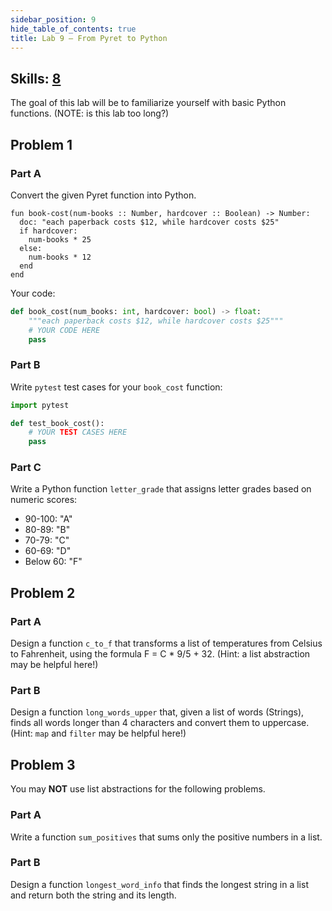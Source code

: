 ```yaml
---
sidebar_position: 9
hide_table_of_contents: true
title: Lab 9 — From Pyret to Python
---
```


## Skills: [8](</skills/#(8)>)

The goal of this lab will be to familiarize yourself with basic Python functions. (NOTE: is this lab too long?)

## Problem 1

### Part A

Convert the given Pyret function into Python.

```pyret
fun book-cost(num-books :: Number, hardcover :: Boolean) -> Number:
  doc: "each paperback costs $12, while hardcover costs $25"
  if hardcover:
    num-books * 25
  else:
    num-books * 12
  end
end
```

Your code:

```python
def book_cost(num_books: int, hardcover: bool) -> float:
    """each paperback costs $12, while hardcover costs $25"""
    # YOUR CODE HERE
    pass
```

### Part B

Write `pytest` test cases for your `book_cost` function:

```python
import pytest

def test_book_cost():
    # YOUR TEST CASES HERE
    pass
```

### Part C

Write a Python function `letter_grade` that assigns letter grades based on numeric scores:

- 90-100: "A"
- 80-89: "B"
- 70-79: "C"
- 60-69: "D"
- Below 60: "F"

## Problem 2

### Part A

Design a function `c_to_f` that transforms a list of temperatures from Celsius to Fahrenheit, using the formula F = C * 9/5 + 32. (Hint: a list abstraction may be helpful here!)

### Part B

Design a function `long_words_upper` that, given a list of words (Strings), finds all words longer than 4 characters and convert them to uppercase. (Hint: `map` and `filter` may be helpful here!)

## Problem 3

You may **NOT** use list abstractions for the following problems.

### Part A

Write a function `sum_positives` that sums only the positive numbers in a list.

### Part B

Design a function `longest_word_info` that finds the longest string in a list and return both the string and its length.
